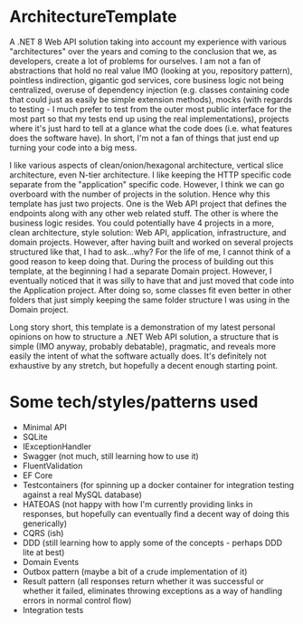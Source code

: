 # ArchitectureTemplate

A .NET 8 Web API solution taking into account my experience with various "architectures" over the years and coming to the conclusion that we, as developers, create a lot of problems for ourselves. I am not a fan of abstractions that hold no real value IMO (looking at you, repository pattern), pointless indirection, gigantic god services, core business logic not being centralized, overuse of dependency injection (e.g. classes containing code that could just as easily be simple extension methods), mocks (with regards to testing - I much prefer to test from the outer most public interface for the most part so that my tests end up using the real implementations), projects where it's just hard to tell at a glance what the code does (i.e. what features does the software have). In short, I'm not a fan of things that just end up turning your code into a big mess.

I like various aspects of clean/onion/hexagonal architecture, vertical slice architecture, even N-tier architecture. I like keeping the HTTP specific code separate from the "application" specific code. However, I think we can go overboard with the number of projects in the solution. Hence why this template has just two projects. One is the Web API project that defines the endpoints along with any other web related stuff. The other is where the business logic resides. You could potentially have 4 projects in a more, clean architecture, style solution: Web API, application, infrastructure, and domain projects. However, after having built and worked on several projects structured like that, I had to ask...why? For the life of me, I cannot think of a good reason to keep doing that. During the process of building out this template, at the beginning I had a separate Domain project. However, I eventually noticed that it was silly to have that and just moved that code into the Application project. After doing so, some classes fit even better in other folders that just simply keeping the same folder structure I was using in the Domain project.

Long story short, this template is a demonstration of my latest personal opinions on how to structure a .NET Web API solution, a structure that is simple (IMO anyway, probably debatable), pragmatic, and reveals more easily the intent of what the software actually does. It's definitely not exhaustive by any stretch, but hopefully a decent enough starting point.

# Some tech/styles/patterns used

- Minimal API
- SQLite
- IExceptionHandler
- Swagger (not much, still learning how to use it)
- FluentValidation
- EF Core
- Testcontainers (for spinning up a docker container for integration testing against a real MySQL database)
- HATEOAS (not happy with how I'm currently providing links in responses, but hopefully can eventually find a decent way of doing this generically)
- CQRS (ish)
- DDD (still learning how to apply some of the concepts - perhaps DDD lite at best)
- Domain Events
- Outbox pattern (maybe a bit of a crude implementation of it)
- Result pattern (all responses return whether it was successful or whether it failed, eliminates throwing exceptions as a way of handling errors in normal control flow)
- Integration tests
